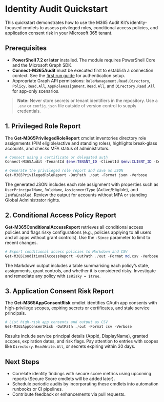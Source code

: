 # Identity Audit Quickstart

This quickstart demonstrates how to use the M365 Audit Kit’s identity-focused cmdlets to assess privileged roles, conditional access policies, and application consent risk in your Microsoft 365 tenant.

## Prerequisites

* **PowerShell 7.2 or later** installed. The module requires PowerShell Core and the Microsoft Graph SDK.
* **Connect-M365Audit** must be executed first to establish a connection context. See the [first run guide](../quickstarts/first-run-with-app-only-cert.md) for authentication setup.
* Appropriate Graph API permissions: `RoleManagement.Read.Directory`, `Policy.Read.All`, `AppRoleAssignment.Read.All`, and `Directory.Read.All` for app-only scenarios.

> **Note:** Never store secrets or tenant identifiers in the repository. Use a `.env` or `config.json` file outside of version control to supply credentials.

## 1. Privileged Role Report

The **Get-M365PrivilegedRoleReport** cmdlet inventories directory role assignments (PIM eligible/active and standing roles), highlights break-glass accounts, and checks MFA status of administrators.

```powershell
# Connect using a certificate or delegated auth
Connect-M365Audit -TenantId $env:TENANT_ID -ClientId $env:CLIENT_ID -CertificateThumbprint $env:CERTIFICATE_THUMBPRINT

# Generate the privileged role report and save as JSON
Get-M365PrivilegedRoleReport -OutPath ./out -Format json -Verbose
```

The generated JSON includes each role assignment with properties such as `UserPrincipalName`, `RoleName`, `AssignmentType` (Active/Eligible), and `IsMfaEnabled`. Review the output for accounts without MFA or standing Global Administrator rights.

## 2. Conditional Access Policy Report

**Get-M365ConditionalAccessReport** retrieves all conditional access policies and flags risky configurations (e.g., policies applying to all users and all apps without grant controls). Use the `-Since` parameter to limit to recent changes.

```powershell
# Export conditional access policies to Markdown and CSV
Get-M365ConditionalAccessReport -OutPath ./out -Format md,csv -Verbose
```

The Markdown output includes a table summarising each policy’s state, assignments, grant controls, and whether it is considered risky. Investigate and remediate any policy with `IsRisky = $true`.

## 3. Application Consent Risk Report

The **Get-M365AppConsentRisk** cmdlet identifies OAuth app consents with high-privilege scopes, expiring secrets or certificates, and stale service principals.

```powershell
# List high-risk app consents and output as CSV
Get-M365AppConsentRisk -OutPath ./out -Format csv -Verbose
```

Results include service principal details (AppId, DisplayName), granted scopes, expiration dates, and risk flags. Pay attention to entries with scopes like `Directory.ReadWrite.All`, or secrets expiring within 30 days.

## Next Steps

* Correlate identity findings with secure score metrics using upcoming reports (Secure Score cmdlets will be added later).
* Schedule periodic audits by incorporating these cmdlets into automation runbooks or CI pipelines.
* Contribute feedback or enhancements via pull requests.
